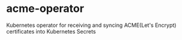 # acme-operator
Kubernetes operator for receiving and syncing ACME(Let's Encrypt) certificates into Kubernetes Secrets
